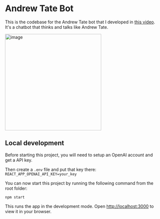 # Andrew Tate Bot

This is the codebase for the Andrew Tate bot that I developed in [this video](https://youtu.be/PRPgWj94hrI). It's a chatbot that thinks and talks like Andrew Tate.
<div>
<a href="https://youtu.be/PRPgWj94hrI" target="_blank">
<img width="317" alt="image" src="https://user-images.githubusercontent.com/121587026/210021855-a95fea45-b1d4-4dfb-be42-18d8472bfafe.png">
</a>
</div>

## Local development

Before starting this project, you will need to setup an OpenAI account and get a API key.

Then create a `.env` file and put that key there:
`REACT_APP_OPENAI_API_KEY=your_key`

You can now start this project by running the following command from the root folder:

`npm start`

This runs the app in the development mode.
Open [http://localhost:3000](http://localhost:3000) to view it in your browser.
